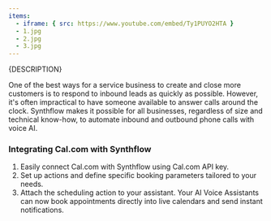 ```yaml
---
items:
  - iframe: { src: https://www.youtube.com/embed/Ty1PUYO2HTA }
  - 1.jpg
  - 2.jpg
  - 3.jpg
---
```


{DESCRIPTION}

One of the best ways for a service business to create and close more customers is to respond to inbound leads as quickly as possible. However, it's often impractical to have someone available to answer calls around the clock. Synthflow makes it possible for all businesses, regardless of size and technical know-how, to automate inbound and outbound phone calls with voice AI.

### Integrating Cal.com with Synthflow

1. Easily connect Cal.com with Synthflow using Cal.com API key.
2. Set up actions and define specific booking parameters tailored to your needs.
3. Attach the scheduling action to your assistant. Your AI Voice Assistants can now book appointments directly into live calendars and send instant notifications.

